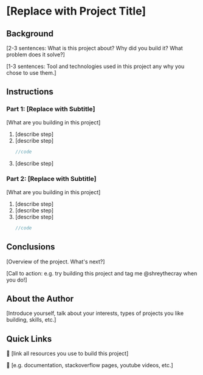 # [Replace with Project Title]

## Background

[2-3 sentences: What is this project about? Why did you build it? What problem does it solve?]

[1-3 sentences: Tool and technologies used in this project any why you chose to use them.]

## Instructions

### Part 1: [Replace with Subtitle]

[What are you building in this project]

1. [describe step]
2. [describe step]
   ```javascript
   //code
   ```
3. [describe step]

### Part 2: [Replace with Subtitle]

[What are you building in this project]

1. [describe step]
2. [describe step]
3. [describe step]
   ```go
   //code
   ```

## Conclusions

[Overview of the project. What's next?]

[Call to action: e.g. try building this project and tag me @shreythecray when you do!]

## About the Author

[Introduce yourself, talk about your interests, types of projects you like building, skills, etc.]

## Quick Links

🔗 [link all resources you use to build this project]

🔗 [e.g. documentation, stackoverflow pages, youtube videos, etc.]

